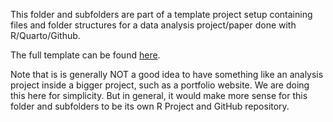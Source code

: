 This folder and subfolders are part of a template project setup containing files and folder structures for a data analysis project/paper done with R/Quarto/Github. 

The full template can be found [here](https://github.com/ahgroup/dataanalysis-template).

Note that is is generally NOT a good idea to have something like an analysis project inside a bigger project, such as a portfolio website. We are doing this here for simplicity. But in general, it would make more sense for this folder and subfolders to be its own R Project and GitHub repository.